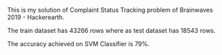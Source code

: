 This is my solution of Complaint Status Tracking problem of Brainwaves 2019 - Hackerearth.

The train dataset has 43266 rows where as test dataset has 18543 rows.

The accuracy achieved on SVM Classifier is 79%.